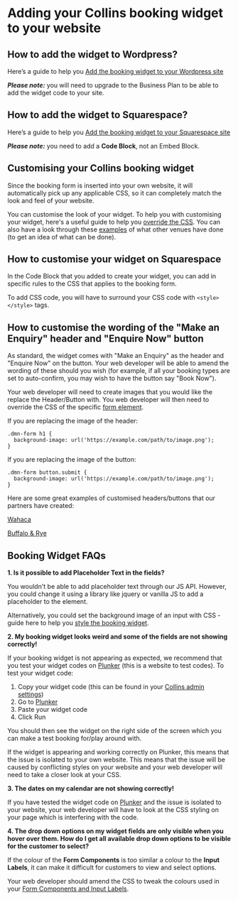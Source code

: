# Adding your Collins booking widget to your website

## How to add the widget to Wordpress?
Here’s a guide to help you [Add the booking widget to your Wordpress site](https://en.support.wordpress.com/widgets/custom-html-widget/)

**_Please note:_** you will need to upgrade to the Business Plan to be able to add the widget code to your site. 

## How to add the widget to Squarespace?
Here’s a guide to help you [Add the booking widget to your Squarespace site](https://support.squarespace.com/hc/en-us/articles/205815928-Adding-custom-HTML-CSS-and-JavaScript)

**_Please note:_** you need to add a **Code Block**, not an Embed Block.

## Customising your Collins booking widget

Since the booking form is inserted into your own website, it will automatically pick up any applicable CSS, so it can completely match the look and feel of your website.

You can customise the look of your widget. To help you with customising your widget, here's a useful guide to help you [override the CSS](http://developers.designmynight.com/booking-widget/#styling-the-form). You can also have a look through these [examples](https://docs.google.com/document/d/1VJ4sdW05MMdq1vGnEkFq2A2HQ2LjKzl3315Pu1hLBmI/edit) of what other venues have done (to get an idea of what can be done). 

## How to customise your widget on Squarespace
In the Code Block that you added to create your widget, you can add in specific rules to the CSS that applies to the booking form. 

To add CSS code, you will have to surround your CSS code with ```<style></style>``` tags.

## How to customise the wording of the "Make an Enquiry" header and "Enquire Now" button

As standard, the widget comes with "Make an Enquiry" as the header and "Enquire Now" on the button. Your web developer will be able to amend the wording of these should you wish (for example, if all your booking types are set to auto-confirm, you may wish to have the button say "Book Now"). 

Your web developer will need to create images that you would like the replace the Header/Button with. You web developer will then need to override the CSS of the specific [form element](http://developers.designmynight.com/booking-widget/#styling-the-form). 

If you are replacing the image of the header:

```
.dmn-form h1 {
  background-image: url('https://example.com/path/to/image.png');
}
```

If you are replacing the image of the button:

```
.dmn-form button.submit {
  background-image: url('https://example.com/path/to/image.png');
}
```

Here are some great examples of customised headers/buttons that our partners have created:

[Wahaca](http://www.wahaca.co.uk/locations/covent-garden/)

[Buffalo & Rye](http://www.buffaloandrye.co.uk/)

## Booking Widget FAQs

**1. Is it possible to add Placeholder Text in the fields?**

You wouldn't be able to add placeholder text through our JS API. However, you could change it using a library like jquery or vanilla JS to add a placeholder to the element. 

Alternatively, you could set the background image of an input with CSS - guide here to help you [style the booking widget](http://developers.designmynight.com/booking-widget/#styling-the-form). 

**2. My booking widget looks weird and some of the fields are not showing correctly!**

If your booking widget is not appearing as expected, we recommend that you test your widget codes on [Plunker](https://plnkr.co/edit/?p=catalogue) (this is a website to test codes). To test your widget code:

1. Copy your widget code (this can be found in your [Collins admin settings](https://collins.uservoice.com/knowledgebase/articles/893919-widget-codes))
1. Go to [Plunker](https://plnkr.co/edit/?p=catalogue)
1. Paste your widget code
1. Click Run

You should then see the widget on the right side of the screen which you can make a test booking for/play around with. 

If the widget is appearing and working correctly on Plunker, this means that the issue is isolated to your own website. This means that the issue will be caused by conflicting styles on your website and your web developer will need to take a closer look at your CSS.

**3. The dates on my calendar are not showing correctly!**

If you have tested the widget code on [Plunker](https://plnkr.co/edit/?p=catalogue) and the issue is isolated to your website, your web developer will have to look at the CSS styling on your page which is interfering with the code. 

**4. The drop down options on my widget fields are only visible when you hover over them. How do I  get all available drop down options to be visible for the customer to select?**

If the colour of the **Form Components** is too similar a colour to the **Input Labels**, it can make it difficult for customers to view and select options. 

Your web developer should amend the CSS to tweak the colours used in your [Form Components and Input Labels](http://developers.designmynight.com/booking-widget/#styling-the-form). 
